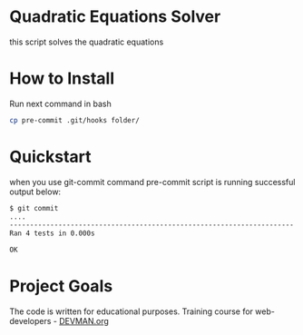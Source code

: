 # Quadratic Equations Solver

this script solves the quadratic equations

# How to Install

Run next command in bash
```bash
cp pre-commit .git/hooks folder/

```


# Quickstart

when you use git-commit command pre-commit script is running
successful output below:
```bash
$ git commit
....
----------------------------------------------------------------------
Ran 4 tests in 0.000s

OK

```

# Project Goals

The code is written for educational purposes. Training course for web-developers - [DEVMAN.org](https://devman.org)
